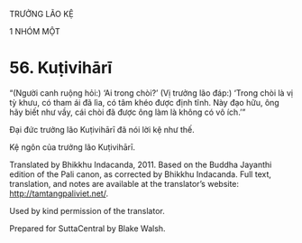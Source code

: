 TRƯỞNG LÃO KỆ

1 NHÓM MỘT

# 56\. Kuṭivihārī

“(Người canh ruộng hỏi:) ‘Ai trong chòi?’ (Vị trưởng lão đáp:) ‘Trong chòi là vị tỳ khưu, có tham ái đã lìa, có tâm khéo được định tĩnh. Này đạo hữu, ông hãy biết như vầy, cái chòi đã được ông làm là không có vô ích.’”

Đại đức trưởng lão Kuṭivihārī đã nói lời kệ như thế.

Kệ ngôn của trưởng lão Kuṭivihārī.

Translated by Bhikkhu Indacanda, 2011. Based on the Buddha Jayanthi edition of the Pali canon, as corrected by Bhikkhu Indacanda. Full text, translation, and notes are available at the translator’s website: http://tamtangpaliviet.net/.

Used by kind permission of the translator.

Prepared for SuttaCentral by Blake Walsh.